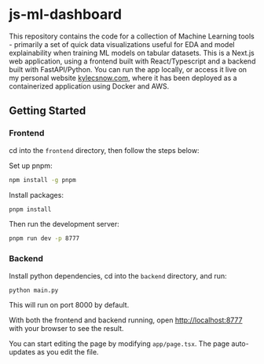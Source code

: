 # js-ml-dashboard

This repository contains the code for a collection of Machine Learning tools - primarily a set of quick data visualizations useful 
for EDA and model explainability when training ML models on tabular datasets. This is a Next.js web application, using a frontend
built with React/Typescript and a backend built with FastAPI/Python. You can run the app locally, or access it live on my personal
website [kylecsnow.com](https://kylecsnow.com), where it has been deployed as a containerized application using Docker and AWS.

## Getting Started

### Frontend

cd into the `frontend` directory, then follow the steps below:

Set up pnpm:
```bash
npm install -g pnpm
```
Install packages:
```bash
pnpm install
```
Then run the development server:
```bash
pnpm run dev -p 8777
```

### Backend
Install python dependencies, cd into the `backend` directory, and run:
```bash
python main.py
```
This will run on port 8000 by default.


With both the frontend and backend running, open [http://localhost:8777](http://localhost:8777) with your browser to see the result.

You can start editing the page by modifying `app/page.tsx`. The page auto-updates as you edit the file.